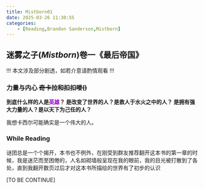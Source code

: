 ```yaml
---
title: Mistborn01
date: 2025-03-26 11:30:55
categories: 
    - [Reading,Brandon Sanderson,Mistborn]
---
```


## 迷雾之子(*Mistborn*)卷一《最后帝国》
<p class="note note-warning">
!!!
本文涉及部分剧透，如若介意请酌情观看
!!!
</p>
<!-- more -->

### 力量与内心 ~~奇卡拉和扣扣喽()~~
<b>到底什么样的人是<font color="9900CC">英雄</font>？
是改变了世界的人？是救人于水火之中的人？
是拥有强大力量的人？是以天下为己任的人？</b>

我想卡西尔可能确实是一个伟大的人。

### While Reading
谜团总是一个个揭开，本书也不例外，在刚受到群友推荐翻开这本书的第一章的时候，我是迷茫而至困倦的，人名如砌墙般呈现在我的眼前，我的目光被打散到了各处，直到我翻开数页过后才对这本书所描绘的世界有了初步的认识

[TO BE CONTINUE]